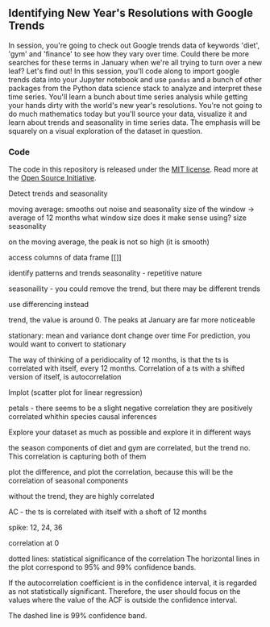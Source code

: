 ## Identifying New Year's Resolutions with Google Trends

In session, you're going to check out Google trends data of keywords 'diet', 'gym' and 'finance' to see how they vary over time. Could there be more searches for these terms in January when we're all trying to turn over a new leaf? Let's find out! In this session, you'll code along to import google trends data into your Jupyter notebook and use `pandas` and a bunch of other packages from the Python data science stack to analyze and interpret these time series. You'll learn a bunch about time series analysis while getting your hands dirty with the world's new year's resolutions. You're not going to do much mathematics today but you'll source your data, visualize it and learn about trends and seasonality in time series data. The emphasis will be squarely on a visual exploration of the dataset in question.

### Code
The code in this repository is released under the [MIT license](LICENSE). Read more at the [Open Source Initiative](https://opensource.org/licenses/MIT).


Detect trends and seasonality

moving average: smooths out noise and seasonality
size of the window -> average of 12 months
what window size does it make sense using? size seasonality

on the moving average, the peak is not so high (it is smooth)

access columns of data frame [[]]

identify patterns and trends
seasonality - repetitive nature

seasonaility - you could remove the trend, but there may be different trends

use differencing instead

trend, the value is around 0. The peaks at January are far more noticeable

stationary: mean and variance dont change over time
For prediction, you would want to convert to stationary

The way of thinking of a peridiocality of 12 months, is that the ts is correlated with itself, every 12 months. Correlation of a ts with a shifted version of itself, is autocorrelation

lmplot (scatter plot for linear regression)

petals - there seems to be a slight negative correlation
they are positively correlated whithin species
causal inferences

Explore your dataset as much as possible and explore it in different ways

the season components of diet and gym are correlated, but the trend no.
This correlation is capturing both of them

plot the difference, and plot the correlation, because this will be the correlation of seasonal components

without the trend, they are highly correlated

AC - the ts is correlated with itself with a shoft of 12 months

spike: 12, 24, 36

correlation at 0

dotted lines: statistical significance of the correlation
The horizontal lines in the plot correspond to 95% and 99% confidence bands.

 If the autocorrelation coefficient is in the confidence interval, it is regarded as not statistically significant. Therefore, the user should focus on the values where the value of the ACF is outside the confidence interval.

The dashed line is 99% confidence band.